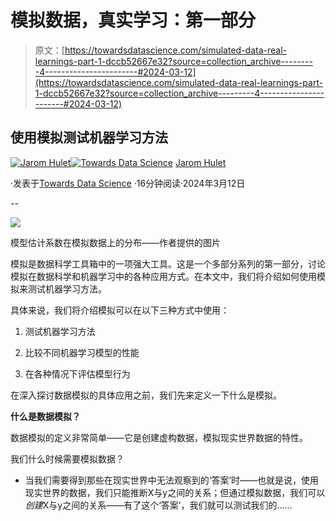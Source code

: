 # 模拟数据，真实学习：第一部分

> 原文：[https://towardsdatascience.com/simulated-data-real-learnings-part-1-dccb52667e32?source=collection_archive---------4-----------------------#2024-03-12](https://towardsdatascience.com/simulated-data-real-learnings-part-1-dccb52667e32?source=collection_archive---------4-----------------------#2024-03-12)

## 使用模拟测试机器学习方法

[](https://medium.com/@jarom.hulet?source=post_page---byline--dccb52667e32--------------------------------)[![Jarom Hulet](../Images/0fdeb1a2df90cccdd8f2f4b84d5e54eb.png)](https://medium.com/@jarom.hulet?source=post_page---byline--dccb52667e32--------------------------------)[](https://towardsdatascience.com/?source=post_page---byline--dccb52667e32--------------------------------)[![Towards Data Science](../Images/a6ff2676ffcc0c7aad8aaf1d79379785.png)](https://towardsdatascience.com/?source=post_page---byline--dccb52667e32--------------------------------) [Jarom Hulet](https://medium.com/@jarom.hulet?source=post_page---byline--dccb52667e32--------------------------------)

·发表于[Towards Data Science](https://towardsdatascience.com/?source=post_page---byline--dccb52667e32--------------------------------) ·16分钟阅读·2024年3月12日

--

![](../Images/a2b8131597accb8bddd94fdf2f603e35.png)

模型估计系数在模拟数据上的分布——作者提供的图片

模拟是数据科学工具箱中的一项强大工具。这是一个多部分系列的第一部分，讨论模拟在数据科学和机器学习中的各种应用方式。在本文中，我们将介绍如何使用模拟来测试机器学习方法。

具体来说，我们将介绍模拟可以在以下三种方式中使用：

1.  测试机器学习方法

1.  比较不同机器学习模型的性能

1.  在各种情况下评估模型行为

在深入探讨数据模拟的具体应用之前，我们先来定义一下什么是模拟。

**什么是数据模拟？**

数据模拟的定义非常简单——它是创建虚构数据，模拟现实世界数据的特性。

我们什么时候需要模拟数据？

+   当我们需要得到那些在现实世界中无法观察到的‘答案’时——也就是说，使用现实世界的数据，我们只能推断X与y之间的关系；但通过模拟数据，我们可以*创建*X与y之间的关系——有了这个‘答案’，我们就可以测试我们的……
